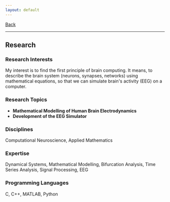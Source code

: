 ```yaml
---
layout: default
---
```


[Back](/index.md)
* * *

## Research
### Research Interests
My interest is to find the first principle of brain computing. It means, to describe the brain system (neurons, synapses, networks) using mathematical equations, so that we can simulate brain's activity (EEG) on a computer.

### Research Topics
- **Mathematical Modelling of Human Brain Electrodynamics**
- **Development of the EEG Simulator**

### Disciplines
Computational Neuroscience, Applied Mathematics

### Expertise
Dynamical Systems, Mathematical Modelling, Bifurcation Analysis, Time Series Analysis, Signal Processing, EEG

### Programming Languages
C, C++, MATLAB, Python
